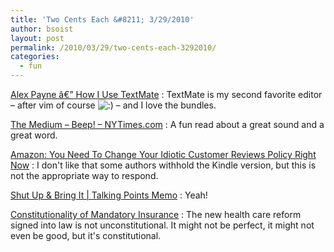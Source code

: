 ```yaml
---
title: 'Two Cents Each &#8211; 3/29/2010'
author: bsoist
layout: post
permalink: /2010/03/29/two-cents-each-3292010/
categories:
  - fun
---
```

[Alex Payne â€” How I Use TextMate][1]
:   TextMate is my second favorite editor &#8211; after vim of course <img src='http://archive.whsjr.soistmann.com/oped/wp-includes/images/smilies/icon_smile.gif' alt=':)' class='wp-smiley' /> &#8211; and I love the bundles.

[The Medium &#8211; Beep! &#8211; NYTimes.com][2]
:   A fun read about a great sound and a great word.

[Amazon: You Need To Change Your Idiotic Customer Reviews Policy Right Now][3]
:   I don&#039;t like that some authors withhold the Kindle version, but this is not the appropriate way to respond.

[Shut Up & Bring It | Talking Points Memo][4]
:   Yeah!

[Constitutionality of Mandatory Insurance][5]
:   The new health care reform signed into law is not unconstitutional. It might not be perfect, it might not even be good, but it&#039;s constitutional.

 [1]: http://al3x.net/2008/12/03/how-i-use-textmate.html
 [2]: http://www.nytimes.com/2010/03/21/magazine/21FOB-medium-t.html
 [3]: http://techcrunch.com/2010/03/22/im-not-kidding-do-it-now/
 [4]: http://www.talkingpointsmemo.com/archives/2010/03/shut_up_bring_it_on.php?utm_source=feedburner&utm_medium=feed&utm_campaign=Feed%3A+Talking-Points-Memo+%28Talking+Points+Memo%3A+by+Joshua+Micah+Marshall%29&utm_content=Google+Reader
 [5]: http://www.fivethirtyeight.com/2010/03/constitutionality-of-mandatory.html
